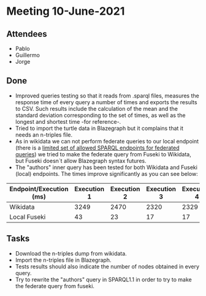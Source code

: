 # Meeting 10-June-2021

## Attendees 

- Pablo
- Guillermo
- Jorge

## Done
- Improved queries testing so that it reads from .sparql files, measures the response time of every query a number of times and exports the results to CSV. Such results include the calculation of the mean and the standard deviation corresponding to the set of times, as well as the longest and shortest time -for reference-.
- Tried to import the turtle data in Blazegraph but it complains that it needs an n-triples file.
- As in wikidata we can not perform federate queries to our local endpoint (there is a [limited set of allowed SPARQL endpoints for federated queries](https://www.mediawiki.org/wiki/Wikidata_Query_Service/User_Manual/SPARQL_Federation_endpoints)) we tried to make the federate query from Fuseki to Wikidata, but Fuseki doesn´t allow Blazegraph syntax futures.
- The "authors" inner query has been tested for both Wikidata and Fuseki (local) endpoints. The times improve significantly as you can see below:

| Endpoint/Execution (ms) | Execution 1 | Execution 2 | Execution 3 | Execution 4  |  Execution 5 | Average
| -------- | -------- | -------- | -------- | -------- | -------- |-------- |
| Wikidata     | 3249     | 2470     | 2320     | 2329     | 2279     |  2529,4 
| Local Fuseki     | 43     | 23     | 17     | 17     | 14     |  22,8     


## Tasks
- Download the n-triples dump from wikidata.
- Import the n-triples file in Blazegraph.
- Tests results should also indicate the number of nodes obtained in every query.
- Try to rewrite the "authors" query in SPARQL1.1 in order to try to make the federate query from fuseki.
